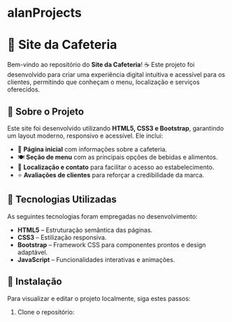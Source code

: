 # alanProjects
# 🌟 Site da Cafeteria

Bem-vindo ao repositório do **Site da Cafeteria**! ☕ Este projeto foi desenvolvido para criar uma experiência digital intuitiva e acessível para os clientes, permitindo que conheçam o menu, localização e serviços oferecidos.

## 📌 Sobre o Projeto
Este site foi desenvolvido utilizando **HTML5, CSS3 e Bootstrap**, garantindo um layout moderno, responsivo e acessível. Ele inclui:
- 📜 **Página inicial** com informações sobre a cafeteria.
- 🍽️ **Seção de menu** com as principais opções de bebidas e alimentos.
- 📍 **Localização e contato** para facilitar o acesso ao estabelecimento.
- ⭐ **Avaliações de clientes** para reforçar a credibilidade da marca.

## 🚀 Tecnologias Utilizadas
As seguintes tecnologias foram empregadas no desenvolvimento:
- **HTML5** – Estruturação semântica das páginas.
- **CSS3** – Estilização responsiva.
- **Bootstrap** – Framework CSS para componentes prontos e design adaptável.
- **JavaScript** – Funcionalidades interativas e animações.

## 🔧 Instalação
Para visualizar e editar o projeto localmente, siga estes passos:
1. Clone o repositório:
   ```bash
  

